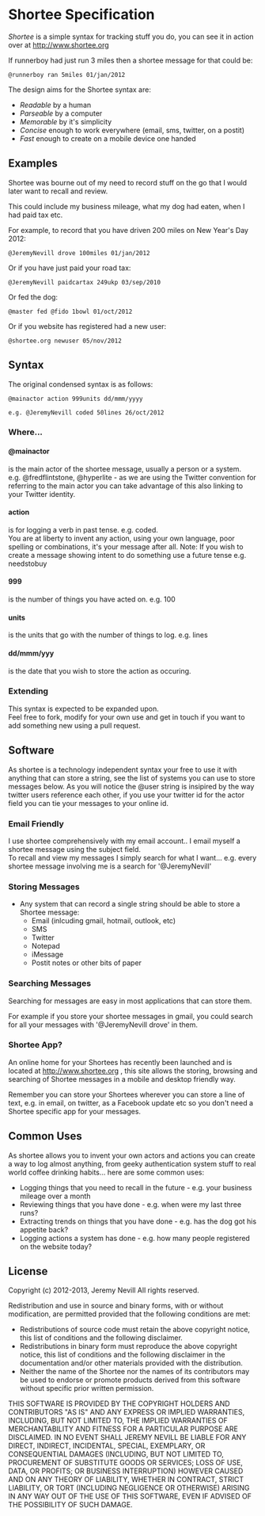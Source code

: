 # Shortee Specification

*Shortee* is a simple syntax for tracking stuff you do, 
you can see it in action over at http://www.shortee.org

If runnerboy had just run 3 miles then a shortee message for that could be:

    @runnerboy ran 5miles 01/jan/2012

The design aims for the Shortee syntax are: 

* *Readable* by a human
* *Parseable* by a computer
* *Memorable* by it's simplicity 
* *Concise* enough to work everywhere (email, sms, twitter, on a postit)
* *Fast* enough to create on a mobile device one handed


## Examples

Shortee was bourne out of my need to record stuff on the go that I would later want to recall and review.

This could include my business mileage, what my dog had eaten, when I had paid tax etc.

For example, to record that you have driven 200 miles on New Year's Day 2012:

    @JeremyNevill drove 100miles 01/jan/2012

Or if you have just paid your road tax:

    @JeremyNevill paidcartax 249ukp 03/sep/2010

Or fed the dog:

    @master fed @fido 1bowl 01/oct/2012

Or if you website has registered had a new user:

    @shortee.org newuser 05/nov/2012


## Syntax

The original condensed syntax is as follows:

    @mainactor action 999units dd/mmm/yyyy

    e.g. @JeremyNevill coded 50lines 26/oct/2012
    
### Where...

#### @mainactor
is the main actor of the shortee message, usually a person or a system.  
e.g. @fredflintstone, @hyperlite - as we are using the Twitter convention for referring to the main actor you can take advantage of this also linking to your Twitter identity.

#### action
is for logging a verb in past tense. e.g. coded.   
You are at liberty to invent any action, using your own language, poor spelling or combinations, it's your message after all.
Note: If you wish to create a message showing intent to do something use a future tense e.g. needstobuy


#### 999
is the number of things you have acted on. e.g. 100


#### units
is the units that go with the number of things to log.  e.g. lines


#### dd/mmm/yyy
is the date that you wish to store the action as occuring.


### Extending

This syntax is expected to be expanded upon.  
Feel free to fork, modify for your own use and get in touch if you want to add something new using a pull request.

## Software

As shortee is a technology independent syntax your free to use it with anything that can store a string, see the list of systems
you can use to store messages below.  As you will notice the @user string is insipired by the way twitter users reference each
other, if you use your twitter id for the actor field you can tie your messages to your online id.

### Email Friendly

I use shortee comprehensively with my email account..  I email myself a shortee message using the subject field.  
To recall and view my messages I simply search for what I want... e.g. every shortee message involving me is a search for '@JeremyNevill'

### Storing Messages

* Any system that can record a single string should be able to store a Shortee message:
  * Email (inlcuding gmail, hotmail, outlook, etc)
  * SMS
  * Twitter
  * Notepad
  * iMessage
  * Postit notes or other bits of paper

### Searching Messages

Searching for messages are easy in most applications that can store them.

For example if you store your shortee messages in gmail, you could search for all your messages with '@JeremyNevill drove' in them.

### Shortee App?

An online home for your Shortees has recently been launched and is located at http://www.shortee.org  , this site allows the storing, browsing and searching of
Shortee messages in a mobile and desktop friendly way.

Remember you can store your Shortees wherever you can store a line of text, e.g. in email, on twitter, as a Facebook update etc so you don't need a Shortee specific app for your messages.

## Common Uses

As shortee allows you to invent your own actors and actions you can create a way to log almost anything, 
from geeky authentication system stuff to real world coffee drinking habits... here are some common uses:

* Logging things that you need to recall in the future - e.g. your business mileage over a month
* Reviewing things that you have done - e.g. when were my last three runs?
* Extracting trends on things that you have done - e.g. has the dog got his appetite back?
* Logging actions a system has done - e.g. how many people registered on the website today?

## License

Copyright (c) 2012-2013, Jeremy Nevill
All rights reserved.

Redistribution and use in source and binary forms, with or without
modification, are permitted provided that the following conditions are met:

  * Redistributions of source code must retain the above copyright notice, this list of conditions and the following disclaimer.
  * Redistributions in binary form must reproduce the above copyright notice, this list of conditions and the following disclaimer in the documentation and/or other materials provided with the distribution.
  * Neither the name of the Shortee nor the names of its contributors may be used to endorse or promote products derived from this software without specific prior written permission.

THIS SOFTWARE IS PROVIDED BY THE COPYRIGHT HOLDERS AND CONTRIBUTORS "AS IS" AND
ANY EXPRESS OR IMPLIED WARRANTIES, INCLUDING, BUT NOT LIMITED TO, THE IMPLIED
WARRANTIES OF MERCHANTABILITY AND FITNESS FOR A PARTICULAR PURPOSE ARE
DISCLAIMED. IN NO EVENT SHALL JEREMY NEVILL BE LIABLE FOR ANY
DIRECT, INDIRECT, INCIDENTAL, SPECIAL, EXEMPLARY, OR CONSEQUENTIAL DAMAGES
(INCLUDING, BUT NOT LIMITED TO, PROCUREMENT OF SUBSTITUTE GOODS OR SERVICES;
LOSS OF USE, DATA, OR PROFITS; OR BUSINESS INTERRUPTION) HOWEVER CAUSED AND
ON ANY THEORY OF LIABILITY, WHETHER IN CONTRACT, STRICT LIABILITY, OR TORT
(INCLUDING NEGLIGENCE OR OTHERWISE) ARISING IN ANY WAY OUT OF THE USE OF THIS
SOFTWARE, EVEN IF ADVISED OF THE POSSIBILITY OF SUCH DAMAGE.





